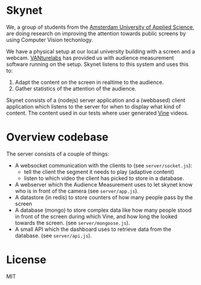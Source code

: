 # Skynet

We, a group of students from the [Amsterdam University of Applied Science](http://www.international.hva.nl/), are doing research on improving the attention towards public screens by using Computer Vision techonlogy.

We have a physical setup at our local university building with a screen and a webcam. [VANturelabs](http://vanturelabs.com/) has provided us with audience measurement software running on the setup. Skynet listens to this system and uses this to:

1. Adapt the content on the screen in realtime to the audience.
2. Gather statistics of the attention of the audience.

Skynet consists of a (nodejs) server application and a (webbased) client application which listens to the server for when to display what kind of content. The content used in our tests where user generated [Vine](http://vine.co) videos.

# Overview codebase

The server consists of a couple of things:

* A websocket communication with the clients to (see `server/socket.js`):
  * tell the client the segment it needs to play (adaptive content)
  * listen to which video the client has picked to store in a database.
* A webserver which the Audience Measurement uses to let skynet know who is in front of the camera (see `server/app.js`).
* A datastore (in redis) to store counters of how many people pass by the screen
* A database (mongo) to store complex data like how many people stood in front of the screen during which Vine, and how long the looked towards the screen. (see `server/mongoose.js`).
* A small API which the dashboard uses to retrieve data from the database. (see `server/api.js`).

# License

MIT